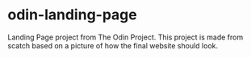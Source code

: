 # odin-landing-page
Landing Page project from The Odin Project. This project is made from scatch based on a picture of how the final website should look.
